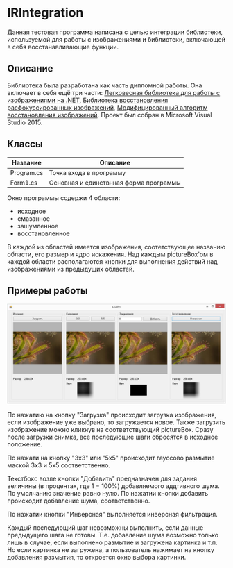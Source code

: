 # IRIntegration
Данная тестовая программа написана с целью интеграции библиотеки, используемой для работы с изображениями и библиотеки, включающей в себя восстанавливающие функции.


## Описание
Библиотека была разработана как часть дипломной работы. Она включает в себя ещё три части: 
[Легковесная библиотека для работы с изображениями на .NET](https://github.com/Kovnir/ImageEditor), 
[Библиотека восстановления расфокуссированных изображений](https://github.com/xsimbvx/ImageRecovery), [Модифицированный алгоритм восстановления изображений](https://github.com/Kovnir/DeblurModification). 
Проект был собран в Microsoft Visual Studio 2015.

## Классы
Название | Описание
------------ | -------------
Program.cs | Точка входа в программу
Form1.cs | Основная и единствнная форма программы

Окно программы содержи 4 области:
* исходное
* смазанное
* зашумленное
* восстановленное

В каждой из областей имеется изображения, соотетствующее названию области, его размер и ядро искажения.
Над каждым pictureBox'ом в каждой области располагаются кнопки для выполнения действий над изображениями из предыдущих областей.


## Примеры работы

![Пример](https://github.com/xsimbvx/IRIntegration/blob/master/Images/Example_01.JPG "Example 1")

По нажатию на кнопку "Загрузка" происходит загрузка изображения, если изображение уже выбрано, то загружается новое. Также загрузить изображение можно кликнув на соответствующий pictureBox. Сразу после загрузки снимка, все последующие шаги сбросятся в исходное положение.

По нажати на кнопку "3х3" или "5х5" происходит гауссово размытие маской 3х3 и 5х5 соответственно.

Текстбокс возле кнопки "Добавить" предназначен для задания величины (в процентах, где 1 = 100%) добавляемого аддтивного шума. По умолчанию значение равно нулю. По нажатии кнопки добавить происходит добавление шума, соответственно.

По нажатии кнопки "Инверсная" выполняется инверсная фильтрация.

Каждый последующий шаг невозможны выполнить, если данные предыдущего шага не готовы. Т.е. добавление шума возможно только лишь в случае, если выполнено размытие и загружена картинка и т.п. Но если картинка не загружена, а пользователь нажимает на кнопку добавления размытия, то откроется окно выбора картинки.
